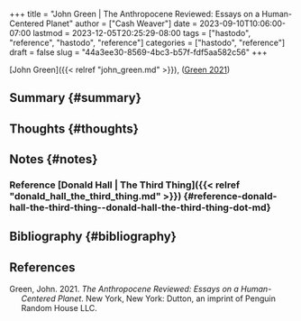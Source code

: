 +++
title = "John Green | The Anthropocene Reviewed: Essays on a Human-Centered Planet"
author = ["Cash Weaver"]
date = 2023-09-10T10:06:00-07:00
lastmod = 2023-12-05T20:25:29-08:00
tags = ["hastodo", "reference", "hastodo", "reference"]
categories = ["hastodo", "reference"]
draft = false
slug = "44a3ee30-8569-4bc3-b57f-fdf5aa582c56"
+++

[John Green]({{< relref "john_green.md" >}}), (<a href="#citeproc_bib_item_1">Green 2021</a>)


## Summary {#summary}


## Thoughts {#thoughts}


## Notes {#notes}


### Reference [Donald Hall | The Third Thing]({{< relref "donald_hall_the_third_thing.md" >}}) {#reference-donald-hall-the-third-thing--donald-hall-the-third-thing-dot-md}


## Bibliography {#bibliography}

## References

<style>.csl-entry{text-indent: -1.5em; margin-left: 1.5em;}</style><div class="csl-bib-body">
  <div class="csl-entry"><a id="citeproc_bib_item_1"></a>Green, John. 2021. <i>The Anthropocene Reviewed: Essays on a Human-Centered Planet</i>. New York, New York: Dutton, an imprint of Penguin Random House LLC.</div>
</div>
